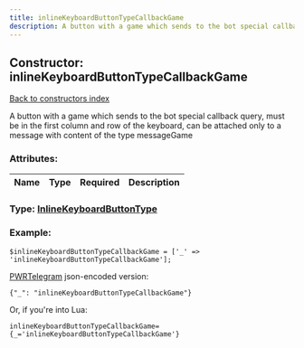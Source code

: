 ```yaml
---
title: inlineKeyboardButtonTypeCallbackGame
description: A button with a game which sends to the bot special callback query, must be in the first column and row of the keyboard, can be attached only to a message with content of the type messageGame
---
```

## Constructor: inlineKeyboardButtonTypeCallbackGame  
[Back to constructors index](index.md)



A button with a game which sends to the bot special callback query, must be in the first column and row of the keyboard, can be attached only to a message with content of the type messageGame

### Attributes:

| Name     |    Type       | Required | Description |
|----------|---------------|----------|-------------|



### Type: [InlineKeyboardButtonType](../types/InlineKeyboardButtonType.md)


### Example:

```
$inlineKeyboardButtonTypeCallbackGame = ['_' => 'inlineKeyboardButtonTypeCallbackGame'];
```  

[PWRTelegram](https://pwrtelegram.xyz) json-encoded version:

```
{"_": "inlineKeyboardButtonTypeCallbackGame"}
```


Or, if you're into Lua:  


```
inlineKeyboardButtonTypeCallbackGame={_='inlineKeyboardButtonTypeCallbackGame'}

```


